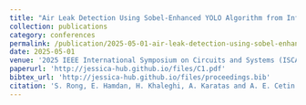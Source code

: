 ```yaml
---
title: "Air Leak Detection Using Sobel-Enhanced YOLO Algorithm from Infrared Images"
collection: publications
category: conferences
permalink: /publication/2025-05-01-air-leak-detection-using-sobel-enhanced-yolo-algorithm-from-infrared-images
date: 2025-05-01
venue: '2025 IEEE International Symposium on Circuits and Systems (ISCAS)'
paperurl: 'http://jessica-hub.github.io/files/C1.pdf'
bibtex_url: 'http://jessica-hub.github.io/files/proceedings.bib'
citation: 'S. Rong, E. Hamdan, H. Khaleghi, A. Karatas and A. E. Cetin. &quot;Air Leak Detection Using Sobel-Enhanced YOLO Algorithm from Infrared Images.&quot; <i>2025 IEEE International Symposium on Circuits and Systems (ISCAS)</i>, pp. 1–5, 2025.'
---
```


